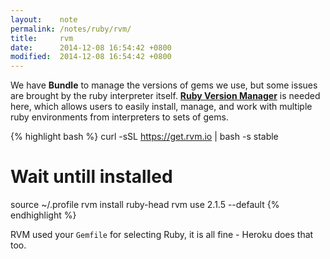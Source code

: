 ```yaml
---
layout:    note
permalink: /notes/ruby/rvm/
title:     rvm
date:      2014-12-08 16:54:42 +0800
modified:  2014-12-08 16:54:42 +0800
---
```


We have **Bundle** to manage the versions of gems we use, but some issues are brought by the ruby interpreter itself. [**Ruby Version Manager**](www.rvm.io) is needed here, which allows users to easily install, manage, and work with multiple ruby environments from interpreters to sets of gems.

{% highlight bash %}
curl -sSL https://get.rvm.io | bash -s stable
# Wait untill installed
source ~/.profile
rvm install ruby-head
rvm use 2.1.5 --default
{% endhighlight %}

RVM used your `Gemfile` for selecting Ruby, it is all fine - Heroku does that too.
